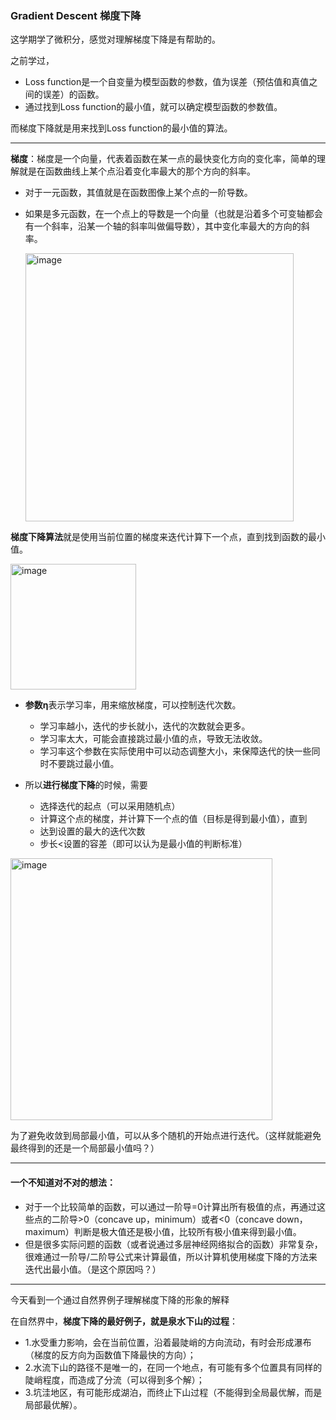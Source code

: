 ### Gradient Descent 梯度下降

这学期学了微积分，感觉对理解梯度下降是有帮助的。

之前学过，
- Loss function是一个自变量为模型函数的参数，值为误差（预估值和真值之间的误差）的函数。
- 通过找到Loss function的最小值，就可以确定模型函数的参数值。

而梯度下降就是用来找到Loss function的最小值的算法。

***

**梯度**：梯度是一个向量，代表着函数在某一点的最快变化方向的变化率，简单的理解就是在函数曲线上某个点沿着变化率最大的那个方向的斜率。
-  对于一元函数，其值就是在函数图像上某个点的一阶导数。
-  如果是多元函数，在一个点上的导数是一个向量（也就是沿着多个可变轴都会有一个斜率，沿某一个轴的斜率叫做偏导数），其中变化率最大的方向的斜率。
  
    <img width="429" alt="image" src="https://github.com/user-attachments/assets/a9631b98-5587-4e35-a878-40cdf3fd3753">


**梯度下降算法**就是使用当前位置的梯度来迭代计算下一个点，直到找到函数的最小值。

  <img width="201" alt="image" src="https://github.com/MaxGYX/Road2Next/assets/158791943/6e7055c5-3593-469e-8172-84a03b143186">

  -  **参数η**表示学习率，用来缩放梯度，可以控制迭代次数。
     -  学习率越小，迭代的步长就小，迭代的次数就会更多。
     -  学习率太大，可能会直接跳过最小值的点，导致无法收敛。
     -  学习率这个参数在实际使用中可以动态调整大小，来保障迭代的快一些同时不要跳过最小值。

  -  所以**进行梯度下降**的时候，需要
     -  选择迭代的起点（可以采用随机点）
     -  计算这个点的梯度，并计算下一个点的值（目标是得到最小值），直到
       - 达到设置的最大的迭代次数
       - 步长<设置的容差（即可以认为是最小值的判断标准）

  <img width="419" alt="image" src="https://github.com/MaxGYX/Road2Next/assets/158791943/54c73178-0bd8-4022-be10-1dac4ee1c08a">  

  为了避免收敛到局部最小值，可以从多个随机的开始点进行迭代。（这样就能避免最终得到的还是一个局部最小值吗？）

***

#### 一个不知道对不对的想法：
-  对于一个比较简单的函数，可以通过一阶导=0计算出所有极值的点，再通过这些点的二阶导>0（concave up，minimum）或者<0（concave down，maximum）判断是极大值还是极小值，比较所有极小值来得到最小值。
-  但是很多实际问题的函数（或者说通过多层神经网络拟合的函数）非常复杂，很难通过一阶导/二阶导公式来计算最值，所以计算机使用梯度下降的方法来迭代出最小值。（是这个原因吗？）
  
***
今天看到一个通过自然界例子理解梯度下降的形象的解释

在自然界中，**梯度下降的最好例子，就是泉水下山的过程**：
-  1.水受重力影响，会在当前位置，沿着最陡峭的方向流动，有时会形成瀑布（梯度的反方向为函数值下降最快的方向）；
-  2.水流下山的路径不是唯一的，在同一个地点，有可能有多个位置具有同样的陡峭程度，而造成了分流（可以得到多个解）；
-  3.坑洼地区，有可能形成湖泊，而终止下山过程（不能得到全局最优解，而是局部最优解）。


